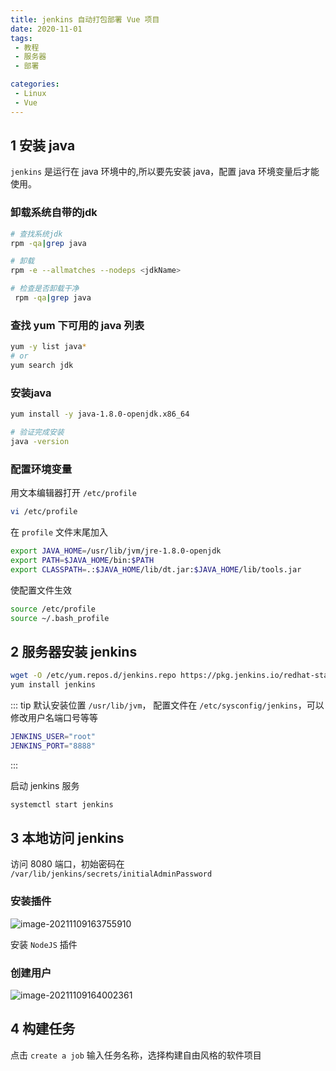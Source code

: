 ```yaml
---
title: jenkins 自动打包部署 Vue 项目
date: 2020-11-01
tags:
 - 教程
 - 服务器
 - 部署

categories:
 - Linux
 - Vue
---
```



## 1 安装 java

`jenkins` 是运行在 java 环境中的,所以要先安装 java，配置 java 环境变量后才能使用。

### 卸载系统自带的jdk

```bash
# 查找系统jdk 
rpm -qa|grep java 

# 卸载
rpm -e --allmatches --nodeps <jdkName>

# 检查是否卸载干净
 rpm -qa|grep java 
```

### 查找 yum 下可用的 java 列表

```bash
yum -y list java*
# or
yum search jdk
```

### 安装java

```bash
yum install -y java-1.8.0-openjdk.x86_64

# 验证完成安装
java -version
```

### 配置环境变量

用文本编辑器打开 `/etc/profile`

```bash
vi /etc/profile
```

在 `profile` 文件末尾加入
```bash
export JAVA_HOME=/usr/lib/jvm/jre-1.8.0-openjdk
export PATH=$JAVA_HOME/bin:$PATH
export CLASSPATH=.:$JAVA_HOME/lib/dt.jar:$JAVA_HOME/lib/tools.jar
```

使配置文件生效
```bash
source /etc/profile 
source ~/.bash_profile
```

## 2 服务器安装 jenkins

```bash
wget -O /etc/yum.repos.d/jenkins.repo https://pkg.jenkins.io/redhat-stable/jenkins.repo 
yum install jenkins
```
::: tip
默认安装位置 `/usr/lib/jvm`，
配置文件在 `/etc/sysconfig/jenkins`，可以修改用户名端口号等等
```bash
JENKINS_USER="root"
JENKINS_PORT="8888"
```
:::

启动 jenkins 服务
```bash
systemctl start jenkins
```


## 3 本地访问 jenkins

访问 8080 端口，初始密码在 `/var/lib/jenkins/secrets/initialAdminPassword`

### 安装插件

![image-20211109163755910](http://r1snha2jc.hn-bkt.clouddn.com//imgimage-20211109163755910.png)

安装 `NodeJS` 插件

### 创建用户

![image-20211109164002361](http://r1snha2jc.hn-bkt.clouddn.com//imgimage-20211109164002361.png)

## 4 构建任务

点击  `create a job` 输入任务名称，选择构建自由风格的软件项目
